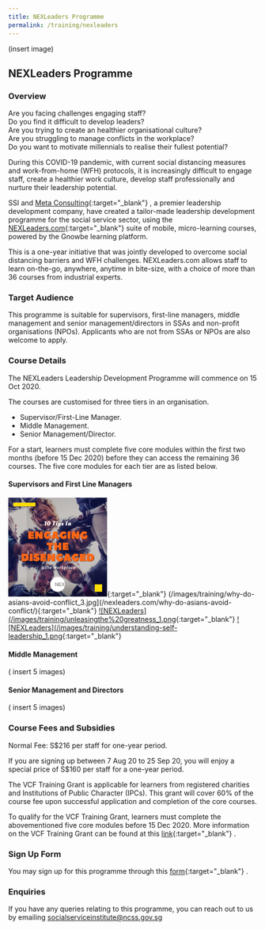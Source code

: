 ```yaml
---
title: NEXLeaders Programme
permalink: /training/nexleaders
---
```

(insert image)
## NEXLeaders Programme   

### Overview   
Are you facing challenges engaging staff?   
Do you find it difficult to develop leaders?   
Are you trying to create an healthier organisational culture?   
Are you struggling to manage conflicts in the workplace?   
Do you want to motivate millennials to realise their fullest potential?   

During this COVID-19 pandemic, with current social distancing measures and work-from-home (WFH) protocols, it is increasingly difficult to engage staff, create a healthier work culture, develop staff professionally and nurture their leadership potential.   

SSI and [Meta Consulting](https://meta.com.sg/){:target="_blank"}   , a premier leadership development company, have created a tailor-made leadership development programme for the social service sector, using the [NEXLeaders.com](https://nexleaders.com/){:target="_blank"}    suite of mobile, micro-learning courses, powered by the Gnowbe learning platform.

This is a one-year initiative that was jointly developed to overcome social distancing barriers and WFH challenges. NEXLeaders.com allows staff to learn on-the-go, anywhere, anytime in bite-size, with a choice of more than 36 courses from industrial experts.   

### Target Audience
This programme is suitable for supervisors, first-line managers, middle management and senior management/directors in SSAs and non-profit organisations (NPOs). Applicants who are not from SSAs or NPOs are also welcome to apply.  

### Course Details
The NEXLeaders Leadership Development Programme will commence on 15 Oct 2020.  

The courses are customised for three tiers in an organisation.
-   Supervisor/First-Line Manager.
-   Middle Management.
-   Senior Management/Director.

For a start, learners must complete five core modules within the first two months (before 15 Dec 2020) before they can access the remaining 36 courses. The five core modules for each tier are as listed below.

#### Supervisors and First Line Managers
[![NEXLeaders](/images/training/engaging-the-disengaged_1.png)](/nexleaders.com/engaging-the-disengaged/){:target="_blank"} 
(/images/training/why-do-asians-avoid-conflict_3.jpg](/nexleaders.com/why-do-asians-avoid-conflict/){:target="_blank"}
[![NEXLeaders](/images/training/unleasingthe%20greatness_1.png](/nexleaders.com/unleashing-greatness-in-you/){:target="_blank"}
[![NEXLeaders](/images/training/understanding-self-leadership_1.png](/nexleaders.com/self-leadership/){:target="_blank"}

#### Middle Management
( insert 5 images)   

#### Senior Management and Directors
( insert 5 images)   

### Course Fees and Subsidies   
Normal Fee: S$216 per staff for one-year period.  

If you are signing up between 7 Aug 20 to 25 Sep 20, you will enjoy a special price of S$160 per staff for a one-year period.   

The VCF Training Grant is applicable for learners from registered charities and Institutions of Public Character (IPCs). This grant will cover 60% of the course fee upon successful application and completion of the core courses.   

To qualify for the VCF Training Grant, learners must complete the abovementioned five core modules before 15 Dec 2020. More information on the VCF Training Grant can be found at this [link](http://www.charities.gov.sg/Grants/VWOs-Charities-Capabilities-Fund/Pages/VCF%20Training%20Grant.aspx){:target="_blank"}   .

### Sign Up Form   

You may sign up for this programme through this  [form](http://form.gov.sg/#!/5f1a94dc6c82b2001198fea6){:target="_blank"}   .

### Enquiries   

If you have any queries relating to this programme, you can reach out to us by emailing <socialserviceinstitute@ncss.gov.sg>


